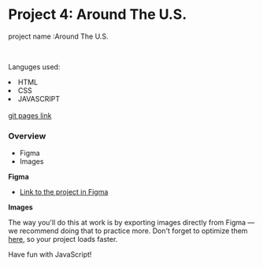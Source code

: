# Project 4: Around The U.S.
<p> project name :Around The U.S.</p><br>
<p>Languges used:</p>
<lu>
<li>HTML</li>
<li>CSS</li>
<li>JAVASCRIPT</li>
</ul><br>
<a href= "https://romans1995.github.io/web_project_4/">git pages link</a>

### Overview

* Figma
* Images

**Figma**

* [Link to the project in Figma](https://www.figma.com/file/SurN1jaeEQIhuZEDMhmWWf/Sprint-4-Around-The-U.S.-desktop-mobile?node-id=0%3A1)

**Images**

The way you'll do this at work is by exporting images directly from Figma — we recommend doing that to practice more. Don't forget to optimize them [here](https://tinypng.com/), so your project loads faster. 

Have fun with JavaScript!
